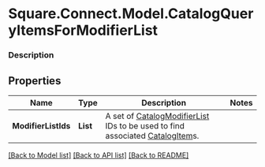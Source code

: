 # Square.Connect.Model.CatalogQueryItemsForModifierList

### Description



## Properties

Name | Type | Description | Notes
------------ | ------------- | ------------- | -------------
**ModifierListIds** | **List<string>** | A set of [CatalogModifierList](#type-catalogmodifierlist) IDs to be used to find associated [CatalogItem](#type-catalogitem)s. | 



[[Back to Model list]](../README.md#documentation-for-models) [[Back to API list]](../README.md#documentation-for-api-endpoints) [[Back to README]](../README.md)

